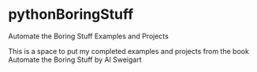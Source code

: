 # pythonBoringStuff
Automate the Boring Stuff Examples and Projects

This is a space to put my completed examples and projects from the book Automate the Boring Stuff by Al Sweigart
